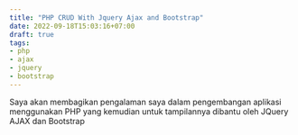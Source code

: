 ```yaml
---
title: "PHP CRUD With Jquery Ajax and Bootstrap"
date: 2022-09-18T15:03:16+07:00
draft: true
tags:
- php
- ajax
- jquery
- bootstrap
---
```


Saya akan membagikan pengalaman saya dalam pengembangan aplikasi menggunakan PHP yang kemudian untuk tampilannya dibantu oleh JQuery AJAX dan Bootstrap